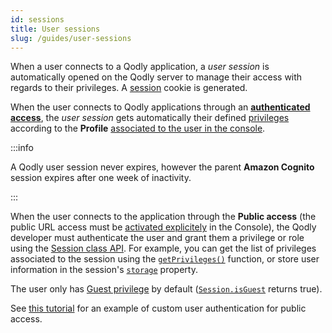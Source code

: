 ```yaml
---
id: sessions
title: User sessions
slug: /guides/user-sessions
---
```


When a user connects to a Qodly application, a *user session* is automatically opened on the Qodly server to manage their access with regards to their privileges. A [session](../SessionClass.md) cookie is generated.

When the user connects to Qodly applications through an [**authenticated access**](../../getStarted/access.md#authenticated-access), the *user session* gets automatically their defined [privileges](../../../4DQodlyPro/roles/rolesPrivilegesOverview.md) according to the **Profile** [associated to the user in the console](../../console/userAccountManagement.md#add-new-user). 

:::info

A Qodly user session never expires, however the parent **Amazon Cognito** session expires after one week of inactivity.

:::

When the user connects to the application through the **Public access** (the public URL access must be [activated explicitely](../../console/resourceMonitoring.md#application-access) in the Console), the Qodly developer must authenticate the user and grant them a privilege or role using the [Session class API](../SessionClass.md). For example, you can get the list of privileges associated to the session using the [`getPrivileges()`](../SessionClass.md#getprivileges) function, or store user information in the session's [`storage`](../SessionClass.md#storage) property.

The user only has [Guest privilege](../../../4DQodlyPro/roles/datastorePermissions.md#introducing-the-guest-privilege) by default ([`Session.isGuest`](../SessionClass.md#isguest) returns true).  

See [this tutorial](./login.md) for an example of custom user authentication for public access. 

